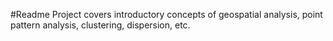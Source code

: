 #Readme
Project covers introductory concepts of geospatial analysis, point pattern analysis, clustering, dispersion, etc.
